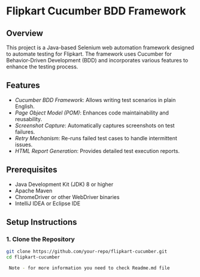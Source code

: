 # Flipkart Cucumber BDD Framework

## Overview
This project is a Java-based Selenium web automation framework designed to automate testing for Flipkart. The framework uses Cucumber for Behavior-Driven Development (BDD) and incorporates various features to enhance the testing process.

## Features
- *Cucumber BDD Framework*: Allows writing test scenarios in plain English.
- *Page Object Model (POM)*: Enhances code maintainability and reusability.
- *Screenshot Capture*: Automatically captures screenshots on test failures.
- *Retry Mechanism*: Re-runs failed test cases to handle intermittent issues.
- *HTML Report Generation*: Provides detailed test execution reports.

## Prerequisites
- Java Development Kit (JDK) 8 or higher
- Apache Maven
- ChromeDriver or other WebDriver binaries
- IntelliJ IDEA or Eclipse IDE

## Setup Instructions
### 1. Clone the Repository
```bash
git clone https://github.com/your-repo/flipkart-cucumber.git
cd flipkart-cucumber

 Note - for more information you need to check Readme.md file
